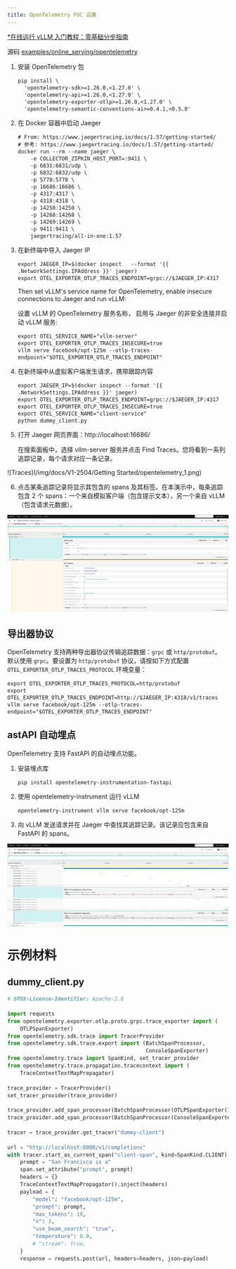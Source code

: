 ```yaml
---
title: OpenTelemetry POC 设置
---
```


[\*在线运行 vLLM 入门教程：零基础分步指南](https://openbayes.com/console/public/tutorials/rXxb5fZFr29?utm_source=vLLM-CNdoc&utm_medium=vLLM-CNdoc-V1&utm_campaign=vLLM-CNdoc-V1-25ap)

源码 [examples/online_serving/opentelemetry](https://github.com/vllm-project/vllm/blob/main/examples/online_serving/opentelemetry)

1. 安装 OpenTelemetry 包

   ```console
   pip install \
     'opentelemetry-sdk>=1.26.0,<1.27.0' \
     'opentelemetry-api>=1.26.0,<1.27.0' \
     'opentelemetry-exporter-otlp>=1.26.0,<1.27.0' \
     'opentelemetry-semantic-conventions-ai>=0.4.1,<0.5.0'
   ```

2. 在 Docker 容器中启动 Jaeger

   ```console
   # From: https://www.jaegertracing.io/docs/1.57/getting-started/
   # 参考: https://www.jaegertracing.io/docs/1.57/getting-started/
   docker run --rm --name jaeger \
       -e COLLECTOR_ZIPKIN_HOST_PORT=:9411 \
       -p 6831:6831/udp \
       -p 6832:6832/udp \
       -p 5778:5778 \
       -p 16686:16686 \
       -p 4317:4317 \
       -p 4318:4318 \
       -p 14250:14250 \
       -p 14268:14268 \
       -p 14269:14269 \
       -p 9411:9411 \
       jaegertracing/all-in-one:1.57
   ```

3. 在新终端中导入 Jaeger IP

   ```console
   export JAEGER_IP=$(docker inspect   --format '{{ .NetworkSettings.IPAddress }}' jaeger)
   export OTEL_EXPORTER_OTLP_TRACES_ENDPOINT=grpc://$JAEGER_IP:4317
   ```

   Then set vLLM's service name for OpenTelemetry, enable insecure connections to Jaeger and run vLLM:

   设置 vLLM 的 OpenTelemetry 服务名称， 启用与 Jaeger 的非安全连接并启动 vLLM 服务:

   ```console
   export OTEL_SERVICE_NAME="vllm-server"
   export OTEL_EXPORTER_OTLP_TRACES_INSECURE=true
   vllm serve facebook/opt-125m --otlp-traces-endpoint="$OTEL_EXPORTER_OTLP_TRACES_ENDPOINT"
   ```

4. 在新终端中从虚拟客户端发生请求，携带跟踪内容

   ```console
   export JAEGER_IP=$(docker inspect --format '{{ .NetworkSettings.IPAddress }}' jaeger)
   export OTEL_EXPORTER_OTLP_TRACES_ENDPOINT=grpc://$JAEGER_IP:4317
   export OTEL_EXPORTER_OTLP_TRACES_INSECURE=true
   export OTEL_SERVICE_NAME="client-service"
   python dummy_client.py
   ```

5. 打开 Jaeger 网页界面：http://localhost:16686/

   在搜索面板中，选择 vllm-server 服务并点击 Find Traces。您将看到一系列追踪记录，每个请求对应一条记录。

![Traces](/img/docs/V1-2504/Getting Started/opentelemetry_1.png)

6. 点击某条追踪记录将显示其包含的 spans 及其标签。在本演示中，每条追踪包含 2 个 spans：一个来自模拟客户端（包含提示文本），另一个来自 vLLM（包含请求元数据）。

![Spans details](./img/opentelemetry_2.png)

## 导出器协议

OpenTelemetry 支持两种导出器协议传输追踪数据：`grpc` 或 `http/protobuf`。
默认使用 `grpc`。要设置为 `http/protobuf` 协议，请按如下方式配置 `OTEL_EXPORTER_OTLP_TRACES_PROTOCOL` 环境变量：

```console
export OTEL_EXPORTER_OTLP_TRACES_PROTOCOL=http/protobuf
export OTEL_EXPORTER_OTLP_TRACES_ENDPOINT=http://$JAEGER_IP:4318/v1/traces
vllm serve facebook/opt-125m --otlp-traces-endpoint="$OTEL_EXPORTER_OTLP_TRACES_ENDPOINT"
```

## astAPI 自动埋点

OpenTelemetry 支持 FastAPI 的自动埋点功能。

1. 安装埋点库

   ```console
   pip install opentelemetry-instrumentation-fastapi
   ```

2. 使用 opentelemetry-instrument 运行 vLLM

   ```console
   opentelemetry-instrument vllm serve facebook/opt-125m
   ```

3. 向 vLLM 发送请求并在 Jaeger 中查找其追踪记录。该记录应包含来自 FastAPI 的 spans。

![FastAPI Spans](./img/opentelemetry_3.png)

# 示例材料

## dummy_client.py

```python
# SPDX-License-Identifier: Apache-2.0

import requests
from opentelemetry.exporter.otlp.proto.grpc.trace_exporter import (
    OTLPSpanExporter)
from opentelemetry.sdk.trace import TracerProvider
from opentelemetry.sdk.trace.export import (BatchSpanProcessor,
                                            ConsoleSpanExporter)
from opentelemetry.trace import SpanKind, set_tracer_provider
from opentelemetry.trace.propagation.tracecontext import (
    TraceContextTextMapPropagator)

trace_provider = TracerProvider()
set_tracer_provider(trace_provider)

trace_provider.add_span_processor(BatchSpanProcessor(OTLPSpanExporter()))
trace_provider.add_span_processor(BatchSpanProcessor(ConsoleSpanExporter()))

tracer = trace_provider.get_tracer("dummy-client")

url = "http://localhost:8000/v1/completions"
with tracer.start_as_current_span("client-span", kind=SpanKind.CLIENT) as span:
    prompt = "San Francisco is a"
    span.set_attribute("prompt", prompt)
    headers = {}
    TraceContextTextMapPropagator().inject(headers)
    payload = {
        "model": "facebook/opt-125m",
        "prompt": prompt,
        "max_tokens": 10,
        "n": 3,
        "use_beam_search": "true",
        "temperature": 0.0,
        # "stream": True,
    }
    response = requests.post(url, headers=headers, json=payload)
```
